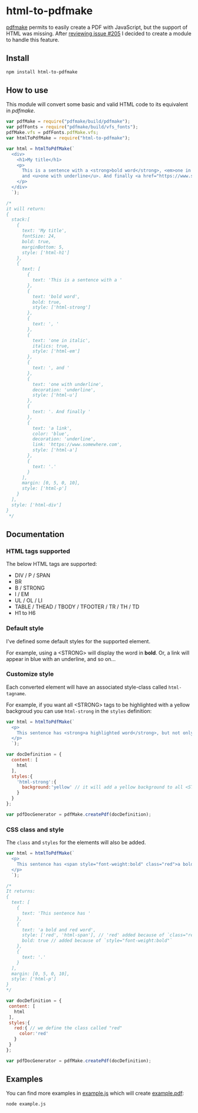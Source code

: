 # html-to-pdfmake

[pdfmake](https://pdfmake.github.io/docs/) permits to easily create a PDF with JavaScript, but the support of HTML was missing. After [reviewing issue #205](https://github.com/bpampuch/pdfmake/issues/205) I decided to create a module to handle this feature.

## Install

```bash
npm install html-to-pdfmake
```

## How to use

This module will convert some basic and valid HTML code to its equivalent in *pdfmake*.

```javascript
var pdfMake = require("pdfmake/build/pdfmake");
var pdfFonts = require("pdfmake/build/vfs_fonts");
pdfMake.vfs = pdfFonts.pdfMake.vfs;
var htmlToPdfMake = require("html-to-pdfmake");

var html = htmlToPdfMake(`
  <div>
    <h1>My title</h1>
    <p>
      This is a sentence with a <strong>bold word</strong>, <em>one in italic</em>,
      and <u>one with underline</u>. And finally <a href="https://www.somewhere.com">a link</a>.
    </p>
  </div>
  `);

/*
it will return:
{
  stack:[
    {
      text: 'My title',
      fontSize: 24,
      bold: true,
      marginBottom: 5,
      style: ['html-h1']
    },
    {
      text: [
        {
          text: 'This is a sentence with a '
        },
        {
          text: 'bold word',
          bold: true,
          style: ['html-strong']
        },
        {
          text: ', '
        },
        {
          text: 'one in italic',
          italics: true,
          style: ['html-em']
        },
        {
          text: ', and '
        },
        {
          text: 'one with underline',
          decoration: 'underline',
          style: ['html-u']
        },
        {
          text: '. And finally '
        },
        {
          text: 'a link',
          color: 'blue',
          decoration: 'underline',
          link: 'https://www.somewhere.com',
          style: ['html-a']
        },
        {
          text: '.'
        }
      ],
      margin: [0, 5, 0, 10],
      style: ['html-p']
    }
  ],
  style: ['html-div']
}
 */
```

## Documentation

### HTML tags supported

The below HTML tags are supported:
  - DIV / P / SPAN
  - BR
  - B / STRONG
  - I / EM
  - UL / OL / LI
  - TABLE / THEAD / TBODY / TFOOTER / TR / TH / TD
  - H1 to H6

### Default style

I've defined some default styles for the supported element.

For example, using a &lt;STRONG&gt; will display the word in **bold**. Or, a link will appear in blue with an underline, and so on...

### Customize style

Each converted element will have an associated style-class called `html-tagname`.

For example, if you want all &lt;STRONG&gt; tags to be highlighted with a yellow backgroud you can use `html-strong` in the `styles` definition:

```javascript
var html = htmlToPdfMake(`
  <p>
    This sentence has <strong>a highlighted word</strong>, but not only.
  </p>
  `);

var docDefinition = {
  content: [
    html
  ],
  styles:{
    'html-strong':{
      background:'yellow' // it will add a yellow background to all <STRONG> elements
    }
  }
};

var pdfDocGenerator = pdfMake.createPdf(docDefinition);
```

### CSS class and style

The `class` and `styles` for the elements will also be added.

```javascript
var html = htmlToPdfMake(`
  <p>
    This sentence has <span style="font-weight:bold" class="red">a bold and red word</span>.
  </p>
  `);

/*
It returns:
{
  text: [
    {
      text: 'This sentence has '
    },
    {
      text: 'a bold and red word',
      style: ['red', 'html-span'], // 'red' added because of `class="red"`
      bold: true // added because of `style="font-weight:bold"`
    },
    {
      text: '.'
    }
  ],
  margin: [0, 5, 0, 10],
  style: ['html-p']
}
*/

var docDefinition = {
 content: [
   html
 ],
 styles:{
   red:{ // we define the class called "red"
     color:'red'
   }
 }
};

var pdfDocGenerator = pdfMake.createPdf(docDefinition);
```

## Examples

You can find more examples in [example.js](example.js) which will create [example.pdf](example.pdf):

```bash
node example.js
```
